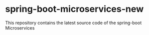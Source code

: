 # spring-boot-microservices-new
This repository contains the latest source code of the spring-boot Microservices
